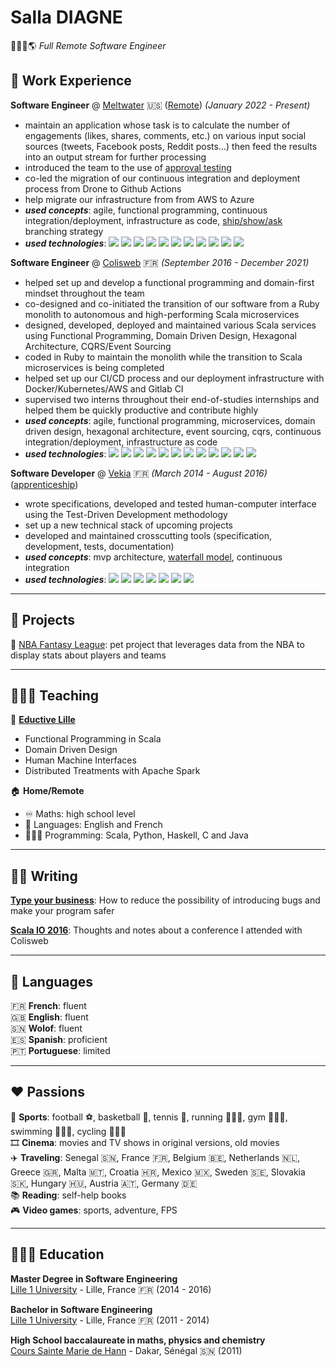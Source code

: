 # Salla DIAGNE

🧑🏾‍💻🌎 _Full Remote Software Engineer_

## 💼 Work Experience

**Software Engineer** @ [Meltwater](https://www.meltwater.com/) 🇺🇸 (<u>Remote</u>) _(January 2022 - Present)_

- maintain an application whose task is to calculate the number of engagements (likes, shares, comments, etc.) on various input social sources (tweets, Facebook posts, Reddit posts...) then feed the results into an output stream for further processing
- introduced the team to the use of [approval testing](https://approvaltests.com/)
- co-led the migration of our continuous integration and deployment process from Drone to Github Actions
- help migrate our infrastructure from from AWS to Azure
- **_used concepts_**: agile, functional programming, continuous integration/deployment, infrastructure as code, [ship/show/ask](https://martinfowler.com/articles/ship-show-ask.html) branching strategy
- **_used technologies_**: ![](https://img.shields.io/badge/kotlin-black?style=flat-square&logo=kotlin) ![](https://img.shields.io/badge/python-black?style=flat-square&logo=python) ![](https://img.shields.io/badge/kafka-black?style=flat-square&logo=apachekafka) ![](https://img.shields.io/badge/git-black?style=flat-square&logo=git) ![](https://img.shields.io/badge/aws-black?style=flat-square&logo=amazonaws) ![](https://img.shields.io/badge/azure-black?style=flat-square&logo=microsoftazure) ![](https://img.shields.io/badge/docker-black?style=flat-square&logo=docker) ![](https://img.shields.io/badge/kubernetes-black?style=flat-square&logo=kubernetes) ![](https://img.shields.io/badge/terraform-black?style=flat-square&logo=terraform) ![](https://img.shields.io/badge/kibana-black?style=flat-square&logo=kibana) ![](https://img.shields.io/badge/grafana-black?style=flat-squar&logo=grafana)

**Software Engineer** @ [Colisweb](https://www.colisweb.com/) 🇫🇷 _(September 2016 - December 2021)_

 

- helped set up and develop a functional programming and domain-first mindset throughout the team
- co-designed and co-initiated the transition of our software from a Ruby monolith to autonomous and high-performing Scala microservices
- designed, developed, deployed and maintained various Scala services using Functional Programming, Domain Driven Design, Hexagonal Architecture, CQRS/Event Sourcing
- coded in Ruby to maintain the monolith while the transition to Scala microservices is being completed
- helped set up our CI/CD process and our deployment infrastructure with Docker/Kubernetes/AWS and Gitlab CI
- supervised two interns throughout their end-of-studies internships and helped them be quickly productive and contribute highly
- **_used concepts_**: agile, functional programming, microservices, domain driven design, hexagonal architecture, event sourcing, cqrs, continuous integration/deployment, infrastructure as code
- **_used technologies_**:
![](https://img.shields.io/badge/scala-black?style=flat-square&logo=scala) ![](https://img.shields.io/badge/ruby-black?style=flat-square&logo=ruby) ![](https://img.shields.io/badge/postgresql-black?style=flat-square&logo=postgresql) ![](https://img.shields.io/badge/kafka-black?style=flat-square&logo=apachekafka) ![](https://img.shields.io/badge/rabbitmq-black?style=flat-square&logo=rabbitmq) ![](https://img.shields.io/badge/git-black?style=flat-square&logo=git) ![](https://img.shields.io/badge/aws-black?style=flat-square&logo=amazonaws) ![](https://img.shields.io/badge/google_cloud-black?style=flat-square&logo=googlecloud) ![](https://img.shields.io/badge/docker-black?style=flat-square&logo=docker) ![](https://img.shields.io/badge/kubernetes-black?style=flat-square&logo=kubernetes) ![](https://img.shields.io/badge/terraform-black?style=flat-square&logo=terraform) ![](https://img.shields.io/badge/datadog-black?style=flat-square&logo=datadog)

**Software Developer** @ [Vekia](https://www.vekia.fr/) 🇫🇷 _(March 2014 - August 2016)_ (<u>apprenticeship</u>)

- wrote specifications, developed and tested human-computer interface using the Test-Driven Development methodology
- set up a new technical stack of upcoming projects
- developed and maintained crosscutting tools (specification, development, tests, documentation)
- **_used concepts_**: mvp architecture, [waterfall model](https://www.atlassian.com/agile/project-management/waterfall-methodology), continuous integration
- **_used technologies_**: ![](https://img.shields.io/badge/-java-black?style=flat-square&logo=java) ![](https://img.shields.io/badge/gwt-black?style=flat-square&logo=gwt) ![](https://img.shields.io/badge/postgresql-black?style=flat-square&logo=postgresql) ![](https://img.shields.io/badge/spring_boot-black?style=flat-square&logo=springboot) ![](https://img.shields.io/badge/svn-black?style=flat-square&logo=subversion) ![](https://img.shields.io/badge/jenkins-black?style=flat-square&logo=jenkins) ![](https://img.shields.io/badge/sonarqube-black?style=flat-square&logo=sonarqube)

---

## 🚧 Projects

🏀 [NBA Fantasy League](https://nbafl.herokuapp.com/): pet project that leverages data from the NBA to display stats about players and teams 

---

## 👨🏾‍🏫 Teaching

🏫 **[Eductive Lille](https://euralille.eductive.fr/)**
- Functional Programming in Scala
- Domain Driven Design
- Human Machine Interfaces
- Distributed Treatments with Apache Spark

🏠 **Home/Remote**
- ♾️ Maths: high school level
- 💬 Languages: English and French
- 👨🏾‍💻 Programming: Scala, Python, Haskell, C and Java

---

## ✍🏾 Writing

**[Type your business](https://medium.com/deliver-anticipate-shared-traffic-flows/type-your-business-6c39ddc84963)**: How to reduce the possibility of introducing bugs and make your program safer

**[Scala IO 2016](https://medium.com/deliver-anticipate-shared-traffic-flows/scala-io-2016-8b4ac9288b89)**: Thoughts and notes about a conference I attended with Colisweb

---

## 💬 Languages

🇫🇷 **French**: fluent<br/>
🇬🇧 **English**: fluent<br/>
🇸🇳 **Wolof**: fluent<br/>
🇪🇸 **Spanish**: proficient<br/>
🇵🇹 **Portuguese**: limited

---

## ❤️ Passions

👟 **Sports**: football ⚽️, basketball 🏀, tennis 🎾, running 🏃🏾‍♂️, gym 🏋🏾‍♂️, swimming 🏊🏾‍♂️, cycling 🚵🏾‍♂️<br/>
🎞️ **Cinema**: movies and TV shows in original versions, old movies<br/>
✈️ **Traveling**: Senegal :senegal:, France 🇫🇷, Belgium 🇧🇪, Netherlands 🇳🇱, Greece 🇬🇷, Malta 🇲🇹, Croatia 🇭🇷, Mexico 🇲🇽, Sweden 🇸🇪, Slovakia 🇸🇰, Hungary 🇭🇺, Austria 🇦🇹, Germany 🇩🇪<br/>
📚 **Reading**: self-help books<br/>
🎮 **Video games**: sports, adventure, FPS
  
---

## 👨🏾‍🎓 Education

**Master Degree in Software Engineering**<br/>
[Lille 1 University](https://www.univ-lille.fr/) - Lille, France 🇫🇷 (2014 - 2016)

**Bachelor in Software Engineering**<br/>
[Lille 1 University](https://www.univ-lille.fr/) - Lille, France 🇫🇷 (2011 - 2014)

**High School baccalaureate in maths, physics and chemistry**<br/>
[Cours Sainte Marie de Hann](https://www.mariste.sn/) - Dakar, Sénégal 🇸🇳 (2011)

